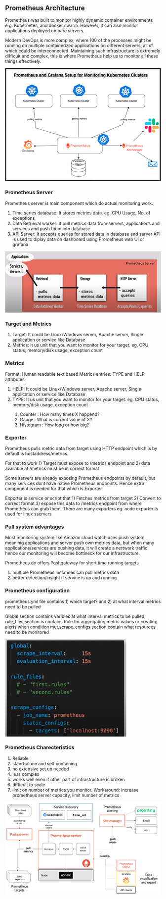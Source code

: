 <h2> Prometheus Architecture </h2> 
<p>Prometheus was built to monitor highly dynamic container environments e.g. Kubernetes, and docker swarm. However, it can also monitor applications deployed on bare servers.</p>

<p> Modern DevOps is more complex, where 100 of the processes might be running on multiple containerized applications on different servers, all of which could be interconnected. Maintaining such infrastructure is extremely difficult and complex, this is where Prometheus help us to monitor all these things effectively. </p>

<img src="https://github.com/ShubhPatil95/Prometheus/blob/main/images/PromGrafnaSetUp.png">

<h3>Prometheus Server</h3> 
Prometheus server is main component which do actual monitoring work.
<ol>
  <li>Time series database: It stores metrics data. eg. CPU Usage, No. of exceptions </li>
  <li>Data Retrieval worker: It pull metrics data from servers, applications and services and push them into database</li>
  <li>API Server: It accepts queries for stored data in database and server API is used to diplay data on dashboard using Prometheus web UI or grafana </li>
</ol> 
<img src="https://github.com/ShubhPatil95/Prometheus/blob/main/images/Prometheus-server.png">

<h3>Target and Metrics</h3> 
<ol>
  <li> Target: It could be Linux/Windows server, Apache server, Single application or service like Database</li>
  <li> Metrics: It us unit that you want to monitor for your target. eg. CPU status, memory/disk usage, exception count</li>
</ol> 

<h3>Metrics</h3> 
Format: Human readable text based
Metrics entries: TYPE and HELP attributes

<ol>
  <li> HELP: It could be Linux/Windows server, Apache server, Single application or service like Database</li>
  <li> TYPE: It us unit that you want to monitor for your target. eg. CPU status, memory/disk usage, exception count</li>
  <ol>
    <li>Counter : How many times X happend?</li>
    <li>Gauge : What is current value of X?</li>
    <li>Histogram : How long or how big?</li>
  </ol>
</ol> 

<h3>Exporter</h3> 
<p>Prometheus pulls metric data from target using HTTP endpoint which is by default is hostaddress/metrics.</p>
<p> For that to work 1) Target must expose to /metrics endpoint and 2) data available at /metrics must be in correct format</p>
<p> Some servers are already exposing Prometheus endpoints by default, but many services dont have native Prometheus endpoints. Hence extra component is needed for that which is Exporter</p>
<p>Exporter is service or script that 1) Fetches metrics from target 2) Convert to correct format 3) expose this data to /metrics endpoint from where Prometheus can grab them. There are many exporters eg. node exporter is used for linux sservers</p>

<h3>Pull system advantages</h3> 
<p>Most monitoring system like Amazon cloud watch uses push system, meaninig applications and server push own metrics data, but when many applications/services are pushing data, it will create a nertwork traffic hence our monitoring will become bottlneck for our infrastructure.</p>
<p>Prometheus do offers Pushgateway for short time running targets</p>
<ol>
  <li> multiple Prometheus instances can pull metrics data</li>
  <li> better detection/insight if service is up and running</li>
</ol> 

<h3>Prometheus configuration</h3>
<p>prometheus.yml file contains 1) which target? and 2) at what interval metrics need to be pulled</p>

<p> Global section contains varibles at what interval metrics to be pulled, rule_files section is contains Rule for aggregating metric values or creating alerts when condition met,scrape_configs section contain what resources need to be monitored</p>

<img src="https://github.com/ShubhPatil95/Prometheus/blob/main/images/config.png" alt="Default config file">

<h3>Prometheus Charecteristics</h3>
<ol>
  <li> Reliable</li>
  <li> stand-alone and self containing</li>
  <li> no extensive set up needed</li>
  <li> less complex</li>
  <li> works well even if other part of infrastructure is broken</li>
  <li> difficult to scale</li>
  <li> limit on number of metrics you monitor. Workaround: increase prometheus server capacity, limit number of metrics</li>
</ol> 

</p>
<img src="https://github.com/ShubhPatil95/Prometheus/blob/main/images/Archietecture-1.png">
